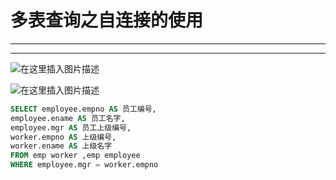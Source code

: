 ﻿# 多表查询之自连接的使用
----
----

![在这里插入图片描述](https://img-blog.csdnimg.cn/c71e7d3d6067471dbb959f97e3c05561.png?x-oss-process=image/watermark,type_ZHJvaWRzYW5zZmFsbGJhY2s,shadow_50,text_Q1NETiBATkpVU1RaSkM=,size_20,color_FFFFFF,t_70,g_se,x_16)

![在这里插入图片描述](https://img-blog.csdnimg.cn/3cd73b24c64b4488a85c0b65ab98a66f.png)



```sql
SELECT employee.empno AS 员工编号,
employee.ename AS 员工名字, 
employee.mgr AS 员工上级编号,
worker.empno AS 上级编号,
worker.ename AS 上级名字 
FROM emp worker ,emp employee 
WHERE employee.mgr = worker.empno
```

